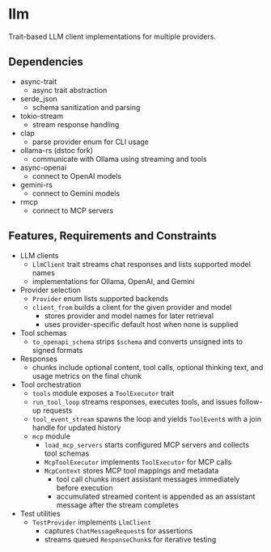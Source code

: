 # llm
Trait-based LLM client implementations for multiple providers.

## Dependencies
- async-trait
  - async trait abstraction
- serde_json
  - schema sanitization and parsing
- tokio-stream
  - stream response handling
- clap
  - parse provider enum for CLI usage
- ollama-rs (dstoc fork)
  - communicate with Ollama using streaming and tools
- async-openai
  - connect to OpenAI models
- gemini-rs
  - connect to Gemini models
- rmcp
  - connect to MCP servers

## Features, Requirements and Constraints
- LLM clients
  - `LlmClient` trait streams chat responses and lists supported model names
  - implementations for Ollama, OpenAI, and Gemini
- Provider selection
  - `Provider` enum lists supported backends
  - `client_from` builds a client for the given provider and model
    - stores provider and model names for later retrieval
    - uses provider-specific default host when none is supplied
- Tool schemas
  - `to_openapi_schema` strips `$schema` and converts unsigned ints to signed formats
- Responses
  - chunks include optional content, tool calls, optional thinking text, and usage metrics on the final chunk
- Tool orchestration
  - `tools` module exposes a `ToolExecutor` trait
  - `run_tool_loop` streams responses, executes tools, and issues follow-up requests
  - `tool_event_stream` spawns the loop and yields `ToolEvent`s with a join handle for updated history
  - `mcp` module
    - `load_mcp_servers` starts configured MCP servers and collects tool schemas
    - `McpToolExecutor` implements `ToolExecutor` for MCP calls
    - `McpContext` stores MCP tool mappings and metadata
      - tool call chunks insert assistant messages immediately before execution
      - accumulated streamed content is appended as an assistant message after the stream completes
- Test utilities
  - `TestProvider` implements `LlmClient`
    - captures `ChatMessageRequest`s for assertions
    - streams queued `ResponseChunk`s for iterative testing
